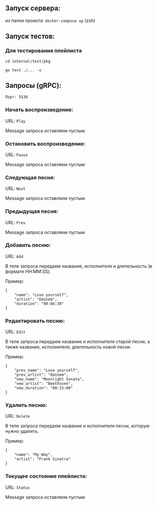 ## Запуск сервера: 
из папки проекта:
`docker-compose up` (zsh)

## Запуск тестов:
### Для тестирования плейлиста
`cd internal/test/pkg`

`go test ./... -v`

## Запросы (gRPC):
```
Порт: 5536
```
### Начать воспроизведение:
URL: `Play`

Message запроса оставляем пустым

### Остановить воспроизведение:
URL: `Pause`

Message запроса оставляем пустым

### Следующая песня:
URL: `Next`

Message запроса оставляем пустым

### Предыдущая песня:
URL: `Prev`

Message запроса оставляем пустым

### Добавить песню:
URL: `Add`

В теле запроса передаем название, исполнителя и длительность (в формате HH:MM:SS).

Пример:
```
{
    "name": "Lose yourself",
    "artist": "Eminem",
    "duration": "00:04:30"
}
```

### Редактировать песню:
URL: `Edit`

В теле запроса передаем название и исполнителя старой песни, а также название, исполнителя, длительность новой песни.

Пример:
```
{
    "prev_name": "Lose yourself",
    "prev_artist": "Eminem",
    "new_name": "Moonlight Sonata",
    "new_artist": "Beethoven",
    "new_duration": "00:15:00"
}
```

### Удалить песню:
URL: `Delete`

В теле запроса передаем название и исполнителя песни, которую нужно удалить.

Пример:
```
{
    "name": "My Way",
    "artist": "Frank Sinatra"
}
```

### Текущее состояние плейлиста:
URL: `Status`

Message запроса оставляем пустым

